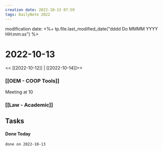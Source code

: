 ```yaml
---
creation date: 2022-10-13 07:59
tags: DailyNote 2022
---
```


modification date: <%+ tp.file.last_modified_date("dddd Do MMMM YYYY HH:mm:ss") %> 

# 2022-10-13

<< [[2022-10-12]] | [[2022-10-14]]>>


### [[OEM - COOP Tools]]
Meeting at 10

### [[Law - Academic]]

## Tasks



#### Done Today

```tasks
done on 2022-10-13
```


